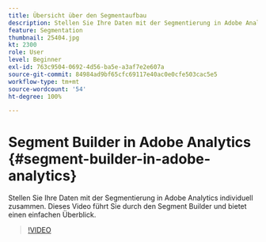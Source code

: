 ```yaml
---
title: Übersicht über den Segmentaufbau
description: Stellen Sie Ihre Daten mit der Segmentierung in Adobe Analytics individuell zusammen. Dieses Video führt Sie durch den Segment Builder und bietet einen einfachen Überblick.
feature: Segmentation
thumbnail: 25404.jpg
kt: 2300
role: User
level: Beginner
exl-id: 763c9504-0692-4d56-ba5e-a3af7e2e607a
source-git-commit: 84984ad9bf65cfc69117e40ac0e0cfe503cac5e5
workflow-type: tm+mt
source-wordcount: '54'
ht-degree: 100%

---
```


# Segment Builder in Adobe Analytics {#segment-builder-in-adobe-analytics}

Stellen Sie Ihre Daten mit der Segmentierung in Adobe Analytics individuell zusammen. Dieses Video führt Sie durch den Segment Builder und bietet einen einfachen Überblick.

>[!VIDEO](https://video.tv.adobe.com/v/37412/?quality=12&learn=on&captions=ger)
